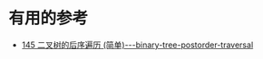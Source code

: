 



# 有用的参考

* [145 二叉树的后序遍历 (简单)---binary-tree-postorder-traversal](https://www.kancloud.cn/fe_lucifer/leetcode/1996555)
